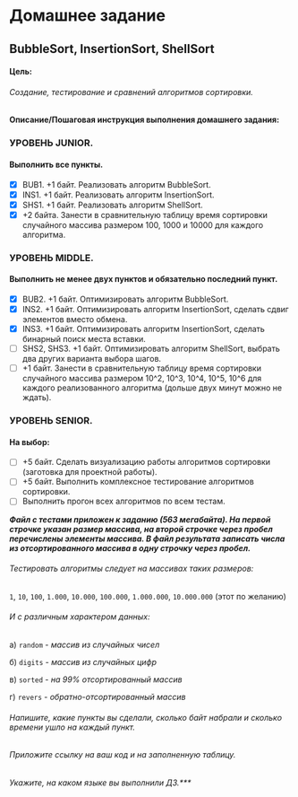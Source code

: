 # Домашнее задание
## BubbleSort, InsertionSort, ShellSort

#### Цель:
###### Создание, тестирование и сравнений алгоритмов сортировки.


#### Описание/Пошаговая инструкция выполнения домашнего задания:
### УРОВЕНЬ JUNIOR.
#### Выполнить все пункты.
- [x] BUB1. +1 байт. Реализовать алгоритм BubbleSort.
- [x] INS1. +1 байт. Реализовать алгоритм InsertionSort.
- [x] SHS1. +1 байт. Реализовать алгоритм ShellSort.
- [x] +2 байта. Занести в сравнительную таблицу время сортировки случайного массива размером 100, 1000 и 10000 для каждого алгоритма.
### УРОВЕНЬ MIDDLE.
#### Выполнить не менее двух пунктов и обязательно последний пункт.
- [x] BUB2. +1 байт. Оптимизировать алгоритм BubbleSort.
- [x] INS2. +1 байт. Оптимизировать алгоритм InsertionSort, сделать сдвиг элементов вместо обмена.
- [x] INS3. +1 байт. Оптимизировать алгоритм InsertionSort, сделать бинарный поиск места вставки.
- [ ] SHS2, SHS3. +1 байт. Оптимизировать алгоритм ShellSort, выбрать два других варианта выбора шагов.
- [ ] +1 байт. Занести в сравнительную таблицу время сортировки случайного массива размером 10^2, 10^3, 10^4, 10^5, 10^6 для каждого реализованного алгоритма (дольше двух минут можно не ждать).
### УРОВЕНЬ SENIOR.
#### На выбор:
- [ ] +5 байт. Сделать визуализацию работы алгоритмов сортировки (заготовка для проектной работы).
- [ ] +5 байт. Выполнить комплексное тестирование алгоритмов сортировки.
- [ ] Выполнить прогон всех алгоритмов по всем тестам. 

***Файл с тестами приложен к заданию (563 мегабайта).
На первой строчке указан размер массива, на второй строчке через пробел перечислены элементы массива.
В файл результата записать числа из отсортированного массива в одну строчку через пробел.***

###### Тестировать алгоритмы следует на массивах таких размеров:
`1`, `10`, `100`, `1.000`, `10.000`, `100.000`, `1.000.000`, `10.000.000` (этот по желанию)
###### И с различным характером данных:

а) `random` - _массив из случайных чисел_

б) `digits` - _массив из случайных цифр_

в) `sorted` - _на 99% отсортированный массив_

г) `revers` - _обратно-отсортированный массив_

###### Напишите, какие пункты вы сделали, сколько байт набрали и сколько времени ушло на каждый пункт.
###### Приложите ссылку на ваш код и на заполненную таблицу.
###### Укажите, на каком языке вы выполнили ДЗ.***